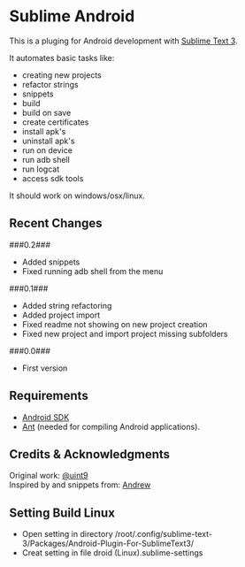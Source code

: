 # Sublime Android #

This is a pluging for Android development with [Sublime Text 3](http://www.sublimetext.com/3).

It automates basic tasks like:

* creating new projects
* refactor strings
* snippets
* build
* build on save
* create certificates
* install apk's
* uninstall apk's
* run on device
* run adb shell
* run logcat
* access sdk tools

It should work on windows/osx/linux.

## Recent Changes ##

###0.2###

* Added snippets
* Fixed running adb shell from the menu

###0.1###

* Added string refactoring
* Added project import
* Fixed readme not showing on new project creation
* Fixed new project and import project missing subfolders

###0.0###

* First version

## Requirements ##

* [Android SDK](http://developer.android.com/sdk/index.html)
* [Ant](http://ant.apache.org/) (needed for compiling Android applications).

## Credits & Acknowledgments

Original work: [@uint9](http://9bitscience.blogspot.com/2012/06/sublime-text-2-android-plugin.html)  
Inspired by and snippets from: [Andrew](http://github.com/Korcholis/Andrew)

## Setting Build Linux
* Open setting in directory /root/.config/sublime-text-3/Packages/Android-Plugin-For-SublimeText3/
* Creat setting in file droid (Linux).sublime-settings
